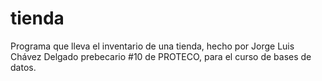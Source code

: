 # tienda
Programa que lleva el inventario de una tienda, hecho por Jorge Luis Chávez Delgado prebecario #10 de PROTECO, para el curso de bases de datos.
